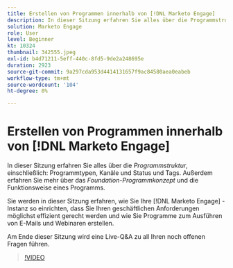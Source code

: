```yaml
---
title: Erstellen von Programmen innerhalb von [!DNL Marketo Engage]
description: In dieser Sitzung erfahren Sie alles über die Programmstruktur, einschließlich Programmtypen, Kanäle und Status und Tags.
solution: Marketo Engage
role: User
level: Beginner
kt: 10324
thumbnail: 342555.jpeg
exl-id: b4d71211-5eff-440c-8fd5-9de2a248695e
duration: 2923
source-git-commit: 9a297cda953d4414131657f9ac84580aea0eabeb
workflow-type: tm+mt
source-wordcount: '104'
ht-degree: 0%

---
```


# Erstellen von Programmen innerhalb von [!DNL Marketo Engage]

In dieser Sitzung erfahren Sie alles über die *Programmstruktur*, einschließlich: Programmtypen, Kanäle und Status und Tags. Außerdem erfahren Sie mehr über das *Foundation-Programmkonzept* und die Funktionsweise eines Programms.

Sie werden in dieser Sitzung erfahren, wie Sie Ihre [!DNL Marketo Engage] -Instanz so einrichten, dass Sie Ihren geschäftlichen Anforderungen möglichst effizient gerecht werden und wie Sie Programme zum Ausführen von E-Mails und Webinaren erstellen.

Am Ende dieser Sitzung wird eine Live-Q&amp;A zu all Ihren noch offenen Fragen führen.

>[!VIDEO](https://video.tv.adobe.com/v/342555/?quality=12&learn=on)
